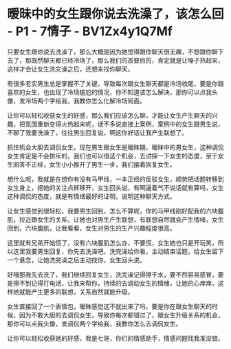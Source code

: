 # 暧昧中的女生跟你说去洗澡了，该怎么回 - P1 - 7情子 - BV1Zx4y1Q7Mf

只要女生跟你说去洗澡了，那么大概是因为她觉得跟你聊天很无趣，不想跟你聊下去了，那既然聊天都已经冷场了，那么我们的首要目的，肯定就是让嗓子热起来，这样才会让女生洗完澡之后，还想来找你聊天。

有很多老实男生总是掌握不了关键，导致每次跟女生聊天都是冷场收尾，要是你跟喜欢的女生，也出现了冷场尴尬的情况，你不知道该怎么解决，那你可以点我头像，发冷场两个字给我，我教你怎么化解冷场局面。

让你可以轻松收获女生的好感，那么我们应该怎么聊，才能让女生产生聊天的兴趣，把氛围重新变得火热起来呢，话不多说直接上案例，案例中的女生跟男生说，不聊了我要洗澡了，往往男生回复说，啊这你好话让我产生联想了。

抓住机会大胆去调侃女生，现在男生跟女生是暧昧期，暧昧中的男女生，这种调侃女生肯定是不会排斥的，我们也可以借这个机会，去试探一下女生的态度，至于女生回答不正经，女生小小推开了男生一步，我们接着回复女生。

想什么呢，我就是在想你有没有马甲线，一本正经的反驳女生，顺势把话题转移到女生身上，把她的关注点转移开，女生回头说，有啊逼着气不说话就有算吗，女生这种调侃的态度，就是有情绪最好的证明，说明这种聊天方式。

让女生感觉到很轻松，我要男生回到，怎么不算呢，你的马甲线刚好配我的六块腹肌，拉近跟女生的关系，让她也对男生产生联想，有联想自然就会产生情绪，女生回到，六块腹肌，让我看看，女生对男生的生产兴趣程度很高。

这里就有兄弟开始慌了，没有六块腹肌怎么办，不要慌，女生她也只是开玩笑，所以这里我要男生回复，你先去洗澡吧，洗完澡给你看，主动结束话题，给女生留下一个悬念，让她洗完澡之后主动找你，女生回头说。

好哦那我先去洗了，我们继续回复女生，洗完澡记得擦干水，要不然容易感冒，要是擦不到记得打电话，让我来帮你，持续的去调动女生的情绪，让她的心痒痒，这样她就能产生更多的联想，关系自然就能升级。

女生直接回了一个表情包，暧昧感觉这不就出来了吗，要是你在跟女生聊天的时候，因为不敢大胆的去调侃女生，导致你每次都错过了，跟女生升级关系的机会，那你可以点我头像，发调侃两个字给我，我教你怎么去调侃女生。

让你可以轻松收获她的好感，我是七哥，你们的情感助手，情感问题找我准没错。